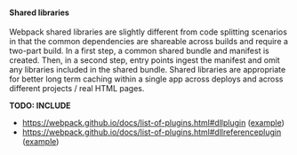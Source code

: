 #### Shared libraries

Webpack shared libraries are slightly different from code splitting scenarios in
that the common dependencies are shareable across builds and require a two-part
build. In a first step, a common shared bundle and manifest is created. Then, in
a second step, entry points ingest the manifest and omit any libraries included
in the shared bundle. Shared libraries are appropriate for better long term
caching within a single app across deploys and across different projects / real
HTML pages.

<!-- MarkdownTOC autolink=true depth=5 bracket=round -->

<!-- /MarkdownTOC -->






**TODO: INCLUDE**

* https://webpack.github.io/docs/list-of-plugins.html#dllplugin
  ([example](https://github.com/webpack/webpack/tree/master/examples/dll))
* https://webpack.github.io/docs/list-of-plugins.html#dllreferenceplugin
  ([example](https://github.com/webpack/webpack/tree/master/examples/dll-user))
